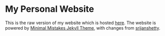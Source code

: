 # My Personal Website

This is the raw version of my website which is hosted [here](http://stanstrup.github.io). The website is powered by [Minimal Mistakes Jekyll Theme](https://github.com/mmistakes/minimal-mistakes), with changes from [srijanshetty](https://github.com/srijanshetty/minimal-mistakes).
